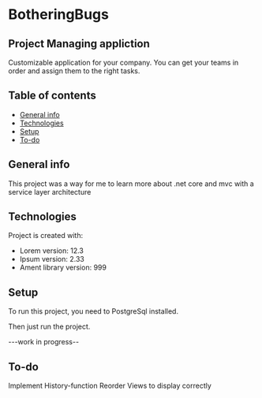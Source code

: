 # BotheringBugs

## Project Managing appliction

Customizable application for your company. You can get your teams in order and assign them to the right tasks.

## Table of contents
* [General info](#general-info)
* [Technologies](#technologies)
* [Setup](#setup)
* [To-do](#To-dop)

## General info
This project was a way for me to learn more about .net core and mvc with a service layer architecture
	
## Technologies
Project is created with:
* Lorem version: 12.3
* Ipsum version: 2.33
* Ament library version: 999
	
## Setup
To run this project, you need to PostgreSql installed.

Then just run the project.

---work in progress--

## To-do
Implement History-function
Reorder Views to display correctly
